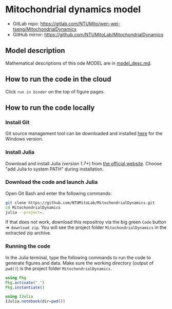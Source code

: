 # Mitochondrial dynamics model

- GitLab repo: <https://gitlab.com/NTUMito/wen-wei-tseng/MitochondrialDynamics>
- GitHub mirror: <https://github.com/NTUMitoLab/MitochondrialDynamics>

## Model description

Mathematical descriptions of this ode MODEL are in [model_desc.md](model_desc.md).

## How to run the code in the cloud

Click `run in binder` on the top of figure pages.

## How to run the code locally

### Install Git

Git source management tool can be downloaded and installed [here](https://git-scm.com/download/win) for the Windows version.

### Install Julia

Download and install Julia (*version 1.7+*) from [the official website](https://julialang.org/downloads/). Choose "add Julia to system PATH" during installation.

### Download the code and launch Julia

Open Git Bash and enter the following commands:

```bash
git clone https://github.com/NTUMitoLab/MitochondrialDynamics.git
cd MitochondrialDynamics
julia --project=.
```

If that does not work, download this repositroy via the big green `Code` button => `download zip`. You will see the project folder `MitochondrialDynamics` in the extracted zip archive.

### Running the code

In the Julia terminal, type the following commands to run the code to generate figures and data. Make sure the working directory (output of `pwd()`) is the project folder `MitochondrialDynamics`.

```jl
using Pkg
Pkg.activate(".")
Pkg.instantiate()

using IJulia
IJulia.notebook(dir=pwd())
```

